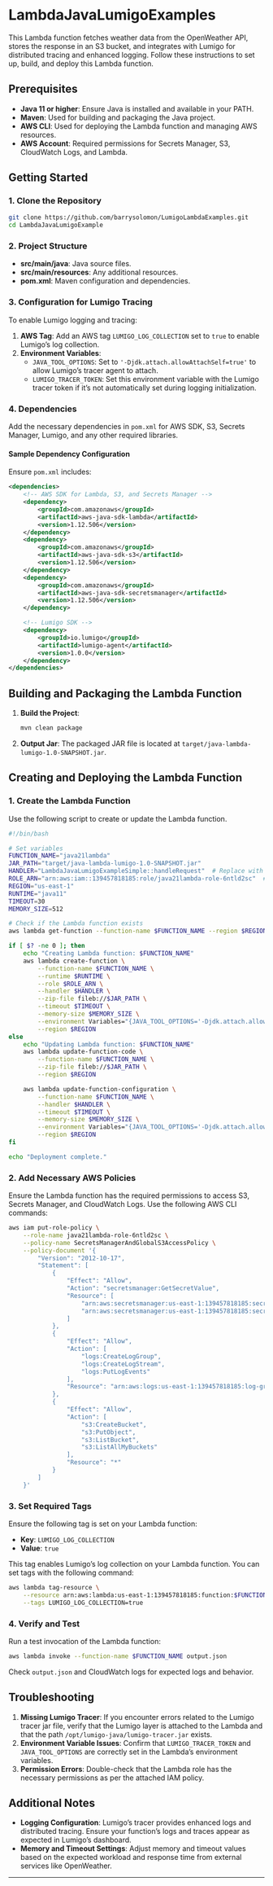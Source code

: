 # LambdaJavaLumigoExamples

This Lambda function fetches weather data from the OpenWeather API, stores the response in an S3 bucket, and integrates with Lumigo for distributed tracing and enhanced logging. Follow these instructions to set up, build, and deploy this Lambda function.

## Prerequisites

- **Java 11 or higher**: Ensure Java is installed and available in your PATH.
- **Maven**: Used for building and packaging the Java project.
- **AWS CLI**: Used for deploying the Lambda function and managing AWS resources.
- **AWS Account**: Required permissions for Secrets Manager, S3, CloudWatch Logs, and Lambda.

## Getting Started

### 1. Clone the Repository

```bash
git clone https://github.com/barrysolomon/LumigoLambdaExamples.git
cd LambdaJavaLumigoExample
```

### 2. Project Structure

- **src/main/java**: Java source files.
- **src/main/resources**: Any additional resources.
- **pom.xml**: Maven configuration and dependencies.

### 3. Configuration for Lumigo Tracing

To enable Lumigo logging and tracing:

1. **AWS Tag**: Add an AWS tag `LUMIGO_LOG_COLLECTION` set to `true` to enable Lumigo’s log collection.
2. **Environment Variables**:
   - `JAVA_TOOL_OPTIONS`: Set to `'-Djdk.attach.allowAttachSelf=true'` to allow Lumigo’s tracer agent to attach.
   - `LUMIGO_TRACER_TOKEN`: Set this environment variable with the Lumigo tracer token if it’s not automatically set during logging initialization.

### 4. Dependencies

Add the necessary dependencies in `pom.xml` for AWS SDK, S3, Secrets Manager, Lumigo, and any other required libraries.

#### Sample Dependency Configuration

Ensure `pom.xml` includes:

```xml
<dependencies>
    <!-- AWS SDK for Lambda, S3, and Secrets Manager -->
    <dependency>
        <groupId>com.amazonaws</groupId>
        <artifactId>aws-java-sdk-lambda</artifactId>
        <version>1.12.506</version>
    </dependency>
    <dependency>
        <groupId>com.amazonaws</groupId>
        <artifactId>aws-java-sdk-s3</artifactId>
        <version>1.12.506</version>
    </dependency>
    <dependency>
        <groupId>com.amazonaws</groupId>
        <artifactId>aws-java-sdk-secretsmanager</artifactId>
        <version>1.12.506</version>
    </dependency>

    <!-- Lumigo SDK -->
    <dependency>
        <groupId>io.lumigo</groupId>
        <artifactId>lumigo-agent</artifactId>
        <version>1.0.0</version>
    </dependency>
</dependencies>
```

## Building and Packaging the Lambda Function

1. **Build the Project**:

   ```bash
   mvn clean package
   ```

2. **Output Jar**: The packaged JAR file is located at `target/java-lambda-lumigo-1.0-SNAPSHOT.jar`.

## Creating and Deploying the Lambda Function

### 1. Create the Lambda Function

Use the following script to create or update the Lambda function.

```bash
#!/bin/bash

# Set variables
FUNCTION_NAME="java21lambda"
JAR_PATH="target/java-lambda-lumigo-1.0-SNAPSHOT.jar"
HANDLER="LambdaJavaLumigoExampleSimple::handleRequest"  # Replace with your actual handler
ROLE_ARN="arn:aws:iam::139457818185:role/java21lambda-role-6ntld2sc"  # Replace with your IAM role ARN
REGION="us-east-1"
RUNTIME="java11"
TIMEOUT=30
MEMORY_SIZE=512

# Check if the Lambda function exists
aws lambda get-function --function-name $FUNCTION_NAME --region $REGION > /dev/null 2>&1

if [ $? -ne 0 ]; then
    echo "Creating Lambda function: $FUNCTION_NAME"
    aws lambda create-function \
        --function-name $FUNCTION_NAME \
        --runtime $RUNTIME \
        --role $ROLE_ARN \
        --handler $HANDLER \
        --zip-file fileb://$JAR_PATH \
        --timeout $TIMEOUT \
        --memory-size $MEMORY_SIZE \
        --environment Variables="{JAVA_TOOL_OPTIONS='-Djdk.attach.allowAttachSelf=true',LUMIGO_TRACER_TOKEN='your-lumigo-token'}" \
        --region $REGION
else
    echo "Updating Lambda function: $FUNCTION_NAME"
    aws lambda update-function-code \
        --function-name $FUNCTION_NAME \
        --zip-file fileb://$JAR_PATH \
        --region $REGION

    aws lambda update-function-configuration \
        --function-name $FUNCTION_NAME \
        --handler $HANDLER \
        --timeout $TIMEOUT \
        --memory-size $MEMORY_SIZE \
        --environment Variables="{JAVA_TOOL_OPTIONS='-Djdk.attach.allowAttachSelf=true',LUMIGO_TRACER_TOKEN='your-lumigo-token'}" \
        --region $REGION
fi

echo "Deployment complete."
```

### 2. Add Necessary AWS Policies

Ensure the Lambda function has the required permissions to access S3, Secrets Manager, and CloudWatch Logs. Use the following AWS CLI commands:

```bash
aws iam put-role-policy \
    --role-name java21lambda-role-6ntld2sc \
    --policy-name SecretsManagerAndGlobalS3AccessPolicy \
    --policy-document '{
        "Version": "2012-10-17",
        "Statement": [
            {
                "Effect": "Allow",
                "Action": "secretsmanager:GetSecretValue",
                "Resource": [
                    "arn:aws:secretsmanager:us-east-1:139457818185:secret:initech-lumigo-token*",
                    "arn:aws:secretsmanager:us-east-1:139457818185:secret:initech-weather-api-key*"
                ]
            },
            {
                "Effect": "Allow",
                "Action": [
                    "logs:CreateLogGroup",
                    "logs:CreateLogStream",
                    "logs:PutLogEvents"
                ],
                "Resource": "arn:aws:logs:us-east-1:139457818185:log-group:/aws/lambda/$FUNCTION_NAME:*"
            },
            {
                "Effect": "Allow",
                "Action": [
                    "s3:CreateBucket",
                    "s3:PutObject",
                    "s3:ListBucket",
                    "s3:ListAllMyBuckets"
                ],
                "Resource": "*"
            }
        ]
    }'
```

### 3. Set Required Tags

Ensure the following tag is set on your Lambda function:

- **Key**: `LUMIGO_LOG_COLLECTION`
- **Value**: `true`

This tag enables Lumigo’s log collection on your Lambda function. You can set tags with the following command:

```bash
aws lambda tag-resource \
    --resource arn:aws:lambda:us-east-1:139457818185:function:$FUNCTION_NAME \
    --tags LUMIGO_LOG_COLLECTION=true
```

### 4. Verify and Test

Run a test invocation of the Lambda function:

```bash
aws lambda invoke --function-name $FUNCTION_NAME output.json
```

Check `output.json` and CloudWatch logs for expected logs and behavior.

## Troubleshooting

1. **Missing Lumigo Tracer**: If you encounter errors related to the Lumigo tracer jar file, verify that the Lumigo layer is attached to the Lambda and that the path `/opt/lumigo-java/lumigo-tracer.jar` exists.
2. **Environment Variable Issues**: Confirm that `LUMIGO_TRACER_TOKEN` and `JAVA_TOOL_OPTIONS` are correctly set in the Lambda’s environment variables.
3. **Permission Errors**: Double-check that the Lambda role has the necessary permissions as per the attached IAM policy.

## Additional Notes

- **Logging Configuration**: Lumigo’s tracer provides enhanced logs and distributed tracing. Ensure your function’s logs and traces appear as expected in Lumigo’s dashboard.
- **Memory and Timeout Settings**: Adjust memory and timeout values based on the expected workload and response time from external services like OpenWeather.

---